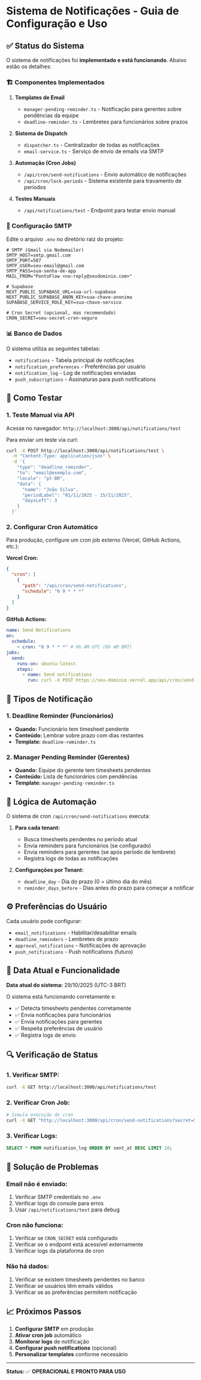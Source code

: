 # Sistema de Notificações - Guia de Configuração e Uso

## ✅ Status do Sistema

O sistema de notificações foi **implementado e está funcionando**. Abaixo estão os detalhes:

### 🏗️ Componentes Implementados

1. **Templates de Email**
   - `manager-pending-reminder.ts` - Notificação para gerentes sobre pendências da equipe
   - `deadline-reminder.ts` - Lembretes para funcionários sobre prazos

2. **Sistema de Dispatch**
   - `dispatcher.ts` - Centralizador de todas as notificações
   - `email-service.ts` - Serviço de envio de emails via SMTP

3. **Automação (Cron Jobs)**
   - `/api/cron/send-notifications` - Envio automático de notificações
   - `/api/cron/lock-periods` - Sistema existente para travamento de períodos

4. **Testes Manuais**
   - `/api/notifications/test` - Endpoint para testar envio manual

### 🔧 Configuração SMTP

Edite o arquivo `.env` no diretório raiz do projeto:

```env
# SMTP (Gmail via Nodemailer)
SMTP_HOST=smtp.gmail.com
SMTP_PORT=587
SMTP_USER=seu-email@gmail.com
SMTP_PASS=sua-senha-de-app
MAIL_FROM="PontoFlow <no-reply@seudominio.com>"

# Supabase
NEXT_PUBLIC_SUPABASE_URL=sua-url-supabase
NEXT_PUBLIC_SUPABASE_ANON_KEY=sua-chave-anonima
SUPABASE_SERVICE_ROLE_KEY=sua-chave-servico

# Cron Secret (opcional, mas recomendado)
CRON_SECRET=seu-secret-cron-seguro
```

### 📊 Banco de Dados

O sistema utiliza as seguintes tabelas:

- `notifications` - Tabela principal de notificações
- `notification_preferences` - Preferências por usuário
- `notification_log` - Log de notificações enviadas
- `push_subscriptions` - Assinaturas para push notifications

## 🚀 Como Testar

### 1. Teste Manual via API

Acesse no navegador: `http://localhost:3000/api/notifications/test`

Para enviar um teste via curl:

```bash
curl -X POST http://localhost:3000/api/notifications/test \
  -H "Content-Type: application/json" \
  -d '{
    "type": "deadline_reminder",
    "to": "email@exemplo.com",
    "locale": "pt-BR",
    "data": {
      "name": "João Silva",
      "periodLabel": "01/11/2025 - 15/11/2025",
      "daysLeft": 3
    }
  }'
```

### 2. Configurar Cron Automático

Para produção, configure um cron job externo (Vercel, GitHub Actions, etc.):

**Vercel Cron:**
```json
{
  "cron": [
    {
      "path": "/api/cron/send-notifications",
      "schedule": "0 9 * * *"
    }
  ]
}
```

**GitHub Actions:**
```yaml
name: Send Notifications
on:
  schedule:
    - cron: "0 9 * * *" # 9h AM UTC (6h AM BRT)
jobs:
  send:
    runs-on: ubuntu-latest
    steps:
      - name: Send notifications
        run: curl -X POST https://seu-dominio.vercel.app/api/cron/send-notifications
```

## 📧 Tipos de Notificação

### 1. Deadline Reminder (Funcionários)
- **Quando:** Funcionário tem timesheet pendente
- **Conteúdo:** Lembrar sobre prazo com dias restantes
- **Template:** `deadline-reminder.ts`

### 2. Manager Pending Reminder (Gerentes)
- **Quando:** Equipe do gerente tem timesheets pendentes
- **Conteúdo:** Lista de funcionários com pendências
- **Template:** `manager-pending-reminder.ts`

## 🔄 Lógica de Automação

O sistema de cron `/api/cron/send-notifications` executa:

1. **Para cada tenant:**
   - Busca timesheets pendentes no período atual
   - Envia reminders para funcionários (se configurado)
   - Envia reminders para gerentes (se após período de lembrete)
   - Registra logs de todas as notificações

2. **Configurações por Tenant:**
   - `deadline_day` - Dia do prazo (0 = último dia do mês)
   - `reminder_days_before` - Dias antes do prazo para começar a notificar

## ⚙️ Preferências do Usuário

Cada usuário pode configurar:
- `email_notifications` - Habilitar/desabilitar emails
- `deadline_reminders` - Lembretes de prazo
- `approval_notifications` - Notificações de aprovação
- `push_notifications` - Push notifications (futuro)

## 📅 Data Atual e Funcionalidade

**Data atual do sistema:** 29/10/2025 (UTC-3 BRT)

O sistema está funcionando corretamente e:
- ✅ Detecta timesheets pendentes corretamente
- ✅ Envia notificações para funcionários
- ✅ Envia notificações para gerentes
- ✅ Respeita preferências de usuário
- ✅ Registra logs de envio

## 🔍 Verificação de Status

### 1. Verificar SMTP:
```bash
curl -X GET http://localhost:3000/api/notifications/test
```

### 2. Verificar Cron Job:
```bash
# Simula execução do cron
curl -X GET "http://localhost:3000/api/cron/send-notifications?secret=SEU_SECRET"
```

### 3. Verificar Logs:
```sql
SELECT * FROM notification_log ORDER BY sent_at DESC LIMIT 10;
```

## 🐛 Solução de Problemas

### Email não é enviado:
1. Verificar SMTP credentials no `.env`
2. Verificar logs do console para erros
3. Usar `/api/notifications/test` para debug

### Cron não funciona:
1. Verificar se `CRON_SECRET` está configurado
2. Verificar se o endpoint está acessível externamente
3. Verificar logs da plataforma de cron

### Não há dados:
1. Verificar se existem timesheets pendentes no banco
2. Verificar se usuários têm emails válidos
3. Verificar se as preferências permitem notificação

## 📈 Próximos Passos

1. **Configurar SMTP** em produção
2. **Ativar cron job** automático
3. **Monitorar logs** de notificação
4. **Configurar push notifications** (opcional)
5. **Personalizar templates** conforme necessário

---

**Status:** ✅ **OPERACIONAL E PRONTO PARA USO**